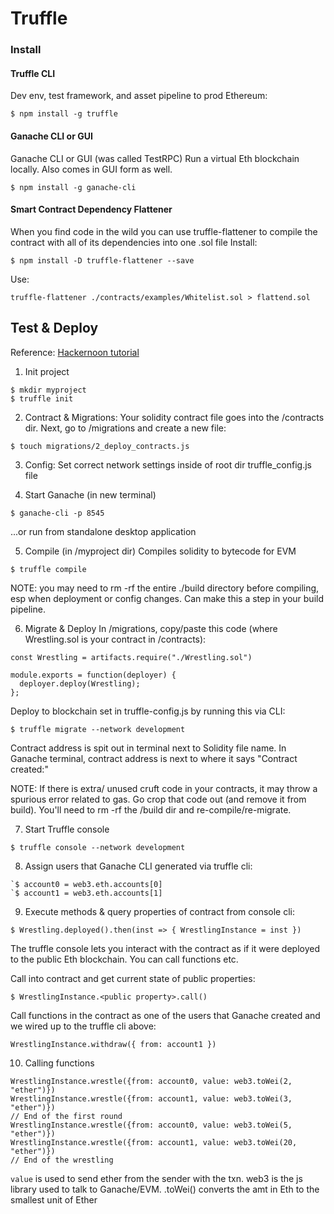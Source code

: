 # Truffle

### Install

#### Truffle CLI
Dev env, test framework, and asset pipeline to prod Ethereum:
```
$ npm install -g truffle
```

#### Ganache CLI or GUI
Ganache CLI or GUI (was called TestRPC)
Run a virtual Eth blockchain locally.
Also comes in GUI form as well.
```
$ npm install -g ganache-cli
```

#### Smart Contract Dependency Flattener
When you find code in the wild you can use truffle-flattener to compile the contract with all of its dependencies into one .sol file
Install:
```
$ npm install -D truffle-flattener --save
```
Use:
```
truffle-flattener ./contracts/examples/Whitelist.sol > flattend.sol
```

## Test & Deploy
Reference: [Hackernoon tutorial](https://hackernoon.com/ethereum-development-walkthrough-part-2-truffle-ganache-geth-and-mist-8d6320e12269)

1. Init project
```
$ mkdir myproject
$ truffle init
```

2. Contract & Migrations:
Your solidity contract file goes into the /contracts dir.
Next, go to /migrations and create a new file:
```
$ touch migrations/2_deploy_contracts.js
```

3. Config:
Set correct network settings inside of root dir truffle_config.js file

4. Start Ganache (in new terminal)
```
$ ganache-cli -p 8545
```
  ...or run from standalone desktop application

5. Compile (in /myproject dir)
Compiles solidity to bytecode for EVM
```
$ truffle compile
```
NOTE: you may need to rm -rf the entire ./build directory before compiling, esp when deployment or config changes. Can make this a step in your build pipeline.

6. Migrate & Deploy
In /migrations, copy/paste this code (where Wrestling.sol is your contract in /contracts):
```
const Wrestling = artifacts.require("./Wrestling.sol")

module.exports = function(deployer) {
  deployer.deploy(Wrestling);
};
```

Deploy to blockchain set in truffle-config.js by running this via CLI:
```
$ truffle migrate --network development
```

Contract address is spit out in terminal next to Solidity file name.
In Ganache terminal, contract address is next to where it says "Contract created:"

NOTE: If there is extra/ unused cruft code in your contracts, it may throw a spurious error related to gas. Go crop that code out (and remove it from build). You'll need to rm -rf the /build dir and re-compile/re-migrate.

7. Start Truffle console
```
$ truffle console --network development
```

8. Assign users that Ganache CLI generated via truffle cli:
```
`$ account0 = web3.eth.accounts[0]
`$ account1 = web3.eth.accounts[1]
```

9. Execute methods & query properties of contract from console cli:
```
$ Wrestling.deployed().then(inst => { WrestlingInstance = inst })
```

The truffle console lets you interact with the contract as if it were deployed to the public Eth blockchain. You can call functions etc.

Call into contract and get current state of public properties:
```
$ WrestlingInstance.<public property>.call()
```

Call functions in the contract as one of the users that Ganache created and
we wired up to the truffle cli above:
```
WrestlingInstance.withdraw({ from: account1 })
```

10. Calling functions
```
WrestlingInstance.wrestle({from: account0, value: web3.toWei(2, "ether")})
WrestlingInstance.wrestle({from: account1, value: web3.toWei(3, "ether")})
// End of the first round
WrestlingInstance.wrestle({from: account0, value: web3.toWei(5, "ether")})
WrestlingInstance.wrestle({from: account1, value: web3.toWei(20, "ether")})
// End of the wrestling
```
`value` is used to send ether from the sender with the txn.
web3 is the js library used to talk to Ganache/EVM.
.toWei() converts the amt in Eth to the smallest unit of Ether
